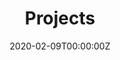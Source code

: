 ---
title: "Projects"  # Add a page title.
summary: "Include all the research projects."  # Add a page description.
date: "2020-02-09T00:00:00Z"  # Add today's date.
type: "widget_page"  # Page type is a Widget Page
---